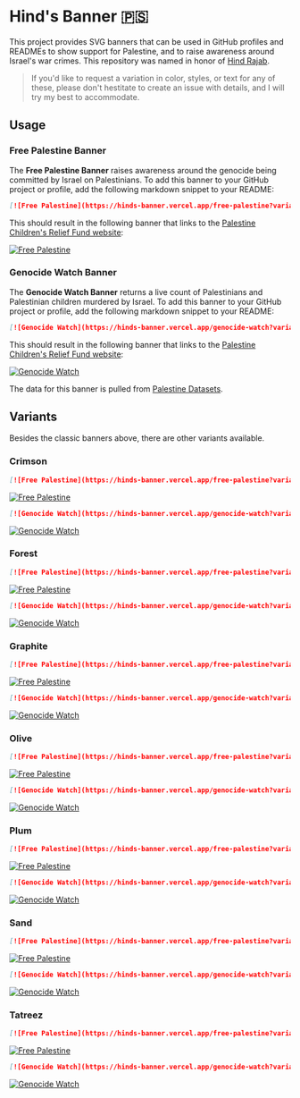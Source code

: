 # Hind's Banner 🇵🇸

This project provides SVG banners that can be used in GitHub profiles and READMEs to show support for Palestine, and to raise awareness around Israel's war crimes. This repository was named in honor of [Hind Rajab](https://en.wikipedia.org/wiki/Killing_of_Hind_Rajab).

> If you'd like to request a variation in color, styles, or text for any of these, please don't hestitate to create an issue with details, and I will try my best to accommodate.

## Usage

### Free Palestine Banner

The **Free Palestine Banner** raises awareness around the genocide being committed by Israel on Palestinians. To add this banner to your GitHub project or profile, add the following markdown snippet to your README:

```md
[![Free Palestine](https://hinds-banner.vercel.app/free-palestine?variant=classic)](https://www.pcrf.net/)
```

This should result in the following banner that links to the [Palestine Children's Relief Fund website](https://www.pcrf.net/):

[![Free Palestine](https://hinds-banner.vercel.app/free-palestine?variant=classic)](https://www.pcrf.net/)

### Genocide Watch Banner

The **Genocide Watch Banner** returns a live count of Palestinians and Palestinian children murdered by Israel. To add this banner to your GitHub project or profile, add the following markdown snippet to your README:

```md
[![Genocide Watch](https://hinds-banner.vercel.app/genocide-watch?variant=classic)](https://www.pcrf.net/)
```

This should result in the following banner that links to the [Palestine Children's Relief Fund website](https://www.pcrf.net/):

[![Genocide Watch](https://hinds-banner.vercel.app/genocide-watch?variant=classic)](https://www.pcrf.net/)

The data for this banner is pulled from [Palestine Datasets](https://data.techforpalestine.org/).

## Variants

Besides the classic banners above, there are other variants available.

### Crimson

```md
[![Free Palestine](https://hinds-banner.vercel.app/free-palestine?variant=crimson)](https://www.pcrf.net/)
```

[![Free Palestine](https://hinds-banner.vercel.app/free-palestine?variant=crimson)](https://www.pcrf.net/)

```md
[![Genocide Watch](https://hinds-banner.vercel.app/genocide-watch?variant=crimson)](https://www.pcrf.net/)
```

[![Genocide Watch](https://hinds-banner.vercel.app/genocide-watch?variant=crimson)](https://www.pcrf.net/)

### Forest

```md
[![Free Palestine](https://hinds-banner.vercel.app/free-palestine?variant=forest)](https://www.pcrf.net/)
```

[![Free Palestine](https://hinds-banner.vercel.app/free-palestine?variant=forest)](https://www.pcrf.net/)

```md
[![Genocide Watch](https://hinds-banner.vercel.app/genocide-watch?variant=forest)](https://www.pcrf.net/)
```

[![Genocide Watch](https://hinds-banner.vercel.app/genocide-watch?variant=forest)](https://www.pcrf.net/)

### Graphite

```md
[![Free Palestine](https://hinds-banner.vercel.app/free-palestine?variant=graphite)](https://www.pcrf.net/)
```

[![Free Palestine](https://hinds-banner.vercel.app/free-palestine?variant=graphite)](https://www.pcrf.net/)

```md
[![Genocide Watch](https://hinds-banner.vercel.app/genocide-watch?variant=graphite)](https://www.pcrf.net/)
```

[![Genocide Watch](https://hinds-banner.vercel.app/genocide-watch?variant=graphite)](https://www.pcrf.net/)

### Olive

```md
[![Free Palestine](https://hinds-banner.vercel.app/free-palestine?variant=olive)](https://www.pcrf.net/)
```

[![Free Palestine](https://hinds-banner.vercel.app/free-palestine?variant=olive)](https://www.pcrf.net/)

```md
[![Genocide Watch](https://hinds-banner.vercel.app/genocide-watch?variant=olive)](https://www.pcrf.net/)
```

[![Genocide Watch](https://hinds-banner.vercel.app/genocide-watch?variant=olive)](https://www.pcrf.net/)

### Plum

```md
[![Free Palestine](https://hinds-banner.vercel.app/free-palestine?variant=plum)](https://www.pcrf.net/)
```

[![Free Palestine](https://hinds-banner.vercel.app/free-palestine?variant=plum)](https://www.pcrf.net/)

```md
[![Genocide Watch](https://hinds-banner.vercel.app/genocide-watch?variant=plum)](https://www.pcrf.net/)
```

[![Genocide Watch](https://hinds-banner.vercel.app/genocide-watch?variant=plum)](https://www.pcrf.net/)

### Sand

```md
[![Free Palestine](https://hinds-banner.vercel.app/free-palestine?variant=sand)](https://www.pcrf.net/)
```

[![Free Palestine](https://hinds-banner.vercel.app/free-palestine?variant=sand)](https://www.pcrf.net/)

```md
[![Genocide Watch](https://hinds-banner.vercel.app/genocide-watch?variant=sand)](https://www.pcrf.net/)
```

[![Genocide Watch](https://hinds-banner.vercel.app/genocide-watch?variant=sand)](https://www.pcrf.net/)

### Tatreez

```md
[![Free Palestine](https://hinds-banner.vercel.app/free-palestine?variant=tatreez)](https://www.pcrf.net/)
```

[![Free Palestine](https://hinds-banner.vercel.app/free-palestine?variant=tatreez)](https://www.pcrf.net/)

```md
[![Genocide Watch](https://hinds-banner.vercel.app/genocide-watch?variant=tatreez)](https://www.pcrf.net/)
```

[![Genocide Watch](https://hinds-banner.vercel.app/genocide-watch?variant=tatreez)](https://www.pcrf.net/)

